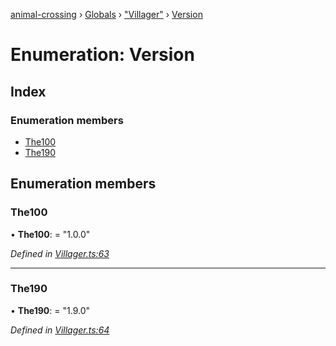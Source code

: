 [animal-crossing](../README.md) › [Globals](../globals.md) › ["Villager"](../modules/_villager_.md) › [Version](_villager_.version.md)

# Enumeration: Version

## Index

### Enumeration members

* [The100](_villager_.version.md#the100)
* [The190](_villager_.version.md#the190)

## Enumeration members

###  The100

• **The100**: = "1.0.0"

*Defined in [Villager.ts:63](https://github.com/Norviah/animal-crossing/blob/3d769dc/module/types/Villager.ts#L63)*

___

###  The190

• **The190**: = "1.9.0"

*Defined in [Villager.ts:64](https://github.com/Norviah/animal-crossing/blob/3d769dc/module/types/Villager.ts#L64)*
